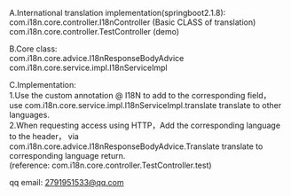 A.International translation implementation(springboot2.1.8):  
com.i18n.core.controller.I18nController (Basic CLASS of translation)  
com.i18n.core.controller.TestController (demo)  

B.Core class:  
com.i18n.core.advice.I18nResponseBodyAdvice  
com.i18n.core.service.impl.I18nServiceImpl  

C.Implementation:  
1.Use the custom annotation @ I18N to add to the corresponding field，  
use com.i18n.core.service.impl.I18nServiceImpl.translate translate to other languages.  
2.When requesting access using HTTP，Add the corresponding language to the header， 
via com.i18n.core.advice.I18nResponseBodyAdvice.Translate translate to corresponding language return.  
(reference: com.i18n.core.controller.TestController.test)  

qq email: 2791951533@qq.com  
